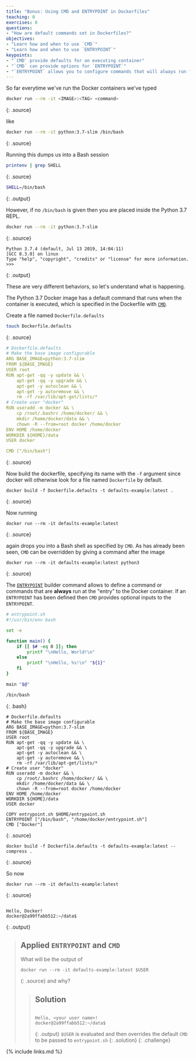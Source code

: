 ```yaml
---
title: "Bonus: Using CMD and ENTRYPOINT in Dockerfiles"
teaching: 0
exercises: 0
questions:
- "How are default commands set in Dockerfiles?"
objectives:
- "Learn how and when to use `CMD`"
- "Learn how and when to use `ENTRYPOINT`"
keypoints:
- "`CMD` provide defaults for an executing container"
- "`CMD` can provide options for `ENTRYPOINT`"
- "`ENTRYPOINT` allows you to configure commands that will always run for an executing container"
---
```


So far everytime we've run the Docker containers we've typed

~~~bash
docker run --rm -it <IMAGE>:<TAG> <command>
~~~
{: .source}

like

~~~bash
docker run --rm -it python:3.7-slim /bin/bash
~~~
{: .source}

Running this dumps us into a Bash session

~~~bash
printenv | grep SHELL
~~~
{: .source}

~~~bash
SHELL=/bin/bash
~~~
{: .output}

However, if no `/bin/bash` is given then you are placed inside the Python 3.7 REPL.

~~~bash
docker run --rm -it python:3.7-slim
~~~
{: .source}

~~~
Python 3.7.4 (default, Jul 13 2019, 14:04:11)
[GCC 8.3.0] on linux
Type "help", "copyright", "credits" or "license" for more information.
>>>
~~~
{: .output}

These are very different behaviors, so let's understand what is happening.

The Python 3.7 Docker image has a default command that runs when the container is executed,
which is specified in the Dockerfile with [`CMD`][docker-docs-CMD].

Create a file named `Dockerfile.defaults`

~~~bash
touch Dockerfile.defaults
~~~
{: .source}

~~~yaml
# Dockerfile.defaults
# Make the base image configurable
ARG BASE_IMAGE=python:3.7-slim
FROM ${BASE_IMAGE}
USER root
RUN apt-get -qq -y update && \
    apt-get -qq -y upgrade && \
    apt-get -y autoclean && \
    apt-get -y autoremove && \
    rm -rf /var/lib/apt-get/lists/*
# Create user "docker"
RUN useradd -m docker && \
    cp /root/.bashrc /home/docker/ && \
    mkdir /home/docker/data && \
    chown -R --from=root docker /home/docker
ENV HOME /home/docker
WORKDIR ${HOME}/data
USER docker

CMD ["/bin/bash"]
~~~
{: .source}

Now build the dockerfile, specifying its name with the `-f` argument since docker will otherwise look for a file named `Dockerfile` by default.

~~~
docker build -f Dockerfile.defaults -t defaults-example:latest .
~~~
{: .source}

Now running

~~~
docker run --rm -it defaults-example:latest
~~~
{: .source}

again drops you into a Bash shell as specified by `CMD`.
As has already been seen, `CMD` can be overridden by giving a command after the image

~~~
docker run --rm -it defaults-example:latest python3
~~~
{: .source}

The [`ENTRYPOINT`][docker-docs-ENTRYPOINT] builder command allows to define a command or
commands that are **always** run at the "entry" to the Docker container.
If an `ENTRYPOINT` has been defined then `CMD` provides optional inputs to the `ENTRYPOINT`.

~~~bash
# entrypoint.sh
#!/usr/bin/env bash

set -e

function main() {
    if [[ $# -eq 0 ]]; then
        printf "\nHello, World!\n"
    else
        printf "\nHello, %s!\n" "${1}"
    fi
}

main "$@"

/bin/bash
~~~
{: .bash}

~~~
# Dockerfile.defaults
# Make the base image configurable
ARG BASE_IMAGE=python:3.7-slim
FROM ${BASE_IMAGE}
USER root
RUN apt-get -qq -y update && \
    apt-get -qq -y upgrade && \
    apt-get -y autoclean && \
    apt-get -y autoremove && \
    rm -rf /var/lib/apt-get/lists/*
# Create user "docker"
RUN useradd -m docker && \
    cp /root/.bashrc /home/docker/ && \
    mkdir /home/docker/data && \
    chown -R --from=root docker /home/docker
ENV HOME /home/docker
WORKDIR ${HOME}/data
USER docker

COPY entrypoint.sh $HOME/entrypoint.sh
ENTRYPOINT ["/bin/bash", "/home/docker/entrypoint.sh"]
CMD ["Docker"]
~~~
{: .source}

~~~
docker build -f Dockerfile.defaults -t defaults-example:latest --compress .
~~~
{: .source}

So now

~~~
docker run --rm -it defaults-example:latest
~~~
{: .source}

~~~

Hello, Docker!
docker@2a99ffabb512:~/data$
~~~
{: .output}

> ## Applied `ENTRYPOINT` and `CMD`
>
> What will be the output of
>~~~
>docker run --rm -it defaults-example:latest $USER
>~~~
>{: .source}
> and why?
>
> > ## Solution
> >
> >~~~
> >
> >Hello, <your user name>!
> >docker@2a99ffabb512:~/data$
> >~~~
> >{: .output}
> `$USER` is evaluated and then overrides the default `CMD` to be passed to `entrypoint.sh`
> {: .solution}
{: .challenge}

[docker-docs-CMD]: https://docs.docker.com/engine/reference/builder/#cmd
[docker-docs-ENTRYPOINT]: https://docs.docker.com/engine/reference/builder/#entrypoint

{% include links.md %}

